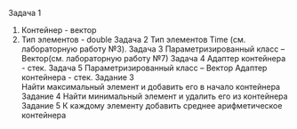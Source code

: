 Задача 1
1. Контейнер - вектор
2. Тип элементов - double
Задача 2
Тип элементов Time (см. лабораторную работу №3).
Задача 3
Параметризированный класс – Вектор(см. лабораторную работу №7)
Задача 4
Адаптер контейнера - стек.
Задача 5
Параметризированный класс – Вектор
Адаптер контейнера - стек.
Задание 3  
Найти максимальный
элемент и добавить его в
начало контейнера
Задание 4
Найти минимальный
элемент и удалить его из
контейнера
Задание 5
К каждому элементу добавить
среднее арифметическое
контейнера
